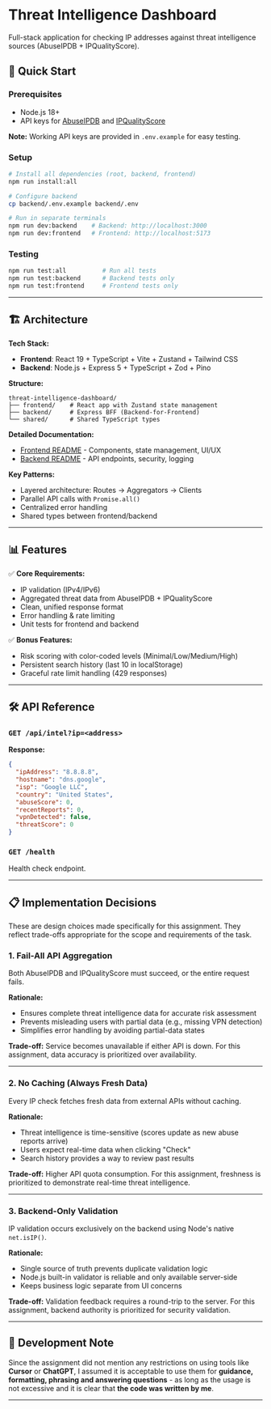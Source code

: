 # Threat Intelligence Dashboard

Full-stack application for checking IP addresses against threat intelligence sources (AbuseIPDB + IPQualityScore).

## 🚀 Quick Start

### Prerequisites

- Node.js 18+
- API keys for [AbuseIPDB](https://www.abuseipdb.com/api.html) and [IPQualityScore](https://www.ipqualityscore.com/)

**Note:** Working API keys are provided in `.env.example` for easy testing.

### Setup

```bash
# Install all dependencies (root, backend, frontend)
npm run install:all

# Configure backend
cp backend/.env.example backend/.env

# Run in separate terminals
npm run dev:backend    # Backend: http://localhost:3000
npm run dev:frontend   # Frontend: http://localhost:5173
```

### Testing

```bash
npm run test:all          # Run all tests
npm run test:backend      # Backend tests only
npm run test:frontend     # Frontend tests only
```

---

## 🏗️ Architecture

**Tech Stack:**

- **Frontend**: React 19 + TypeScript + Vite + Zustand + Tailwind CSS
- **Backend**: Node.js + Express 5 + TypeScript + Zod + Pino

**Structure:**

```
threat-intelligence-dashboard/
├── frontend/    # React app with Zustand state management
├── backend/     # Express BFF (Backend-for-Frontend)
└── shared/      # Shared TypeScript types
```

**Detailed Documentation:**

- [Frontend README](./frontend/README.md) - Components, state management, UI/UX
- [Backend README](./backend/README.md) - API endpoints, security, logging

**Key Patterns:**

- Layered architecture: Routes → Aggregators → Clients
- Parallel API calls with `Promise.all()`
- Centralized error handling
- Shared types between frontend/backend

---

## 📊 Features

✅ **Core Requirements:**

- IP validation (IPv4/IPv6)
- Aggregated threat data from AbuseIPDB + IPQualityScore
- Clean, unified response format
- Error handling & rate limiting
- Unit tests for frontend and backend

✅ **Bonus Features:**

- Risk scoring with color-coded levels (Minimal/Low/Medium/High)
- Persistent search history (last 10 in localStorage)
- Graceful rate limit handling (429 responses)

---

## 🛠️ API Reference

### `GET /api/intel?ip=<address>`

**Response:**

```json
{
  "ipAddress": "8.8.8.8",
  "hostname": "dns.google",
  "isp": "Google LLC",
  "country": "United States",
  "abuseScore": 0,
  "recentReports": 0,
  "vpnDetected": false,
  "threatScore": 0
}
```

### `GET /health`

Health check endpoint.

---

## 📋 Implementation Decisions

These are design choices made specifically for this assignment. They reflect trade-offs appropriate for the scope and requirements of the task.

### 1. Fail-All API Aggregation

Both AbuseIPDB and IPQualityScore must succeed, or the entire request fails.

**Rationale:**

- Ensures complete threat intelligence data for accurate risk assessment
- Prevents misleading users with partial data (e.g., missing VPN detection)
- Simplifies error handling by avoiding partial-data states

**Trade-off:** Service becomes unavailable if either API is down. For this assignment, data accuracy is prioritized over availability.

---

### 2. No Caching (Always Fresh Data)

Every IP check fetches fresh data from external APIs without caching.

**Rationale:**

- Threat intelligence is time-sensitive (scores update as new abuse reports arrive)
- Users expect real-time data when clicking "Check"
- Search history provides a way to review past results

**Trade-off:** Higher API quota consumption. For this assignment, freshness is prioritized to demonstrate real-time threat intelligence.

---

### 3. Backend-Only Validation

IP validation occurs exclusively on the backend using Node's native `net.isIP()`.

**Rationale:**

- Single source of truth prevents duplicate validation logic
- Node.js built-in validator is reliable and only available server-side
- Keeps business logic separate from UI concerns

**Trade-off:** Validation feedback requires a round-trip to the server. For this assignment, backend authority is prioritized for security validation.

---

## 📝 Development Note

Since the assignment did not mention any restrictions on using tools like **Cursor** or **ChatGPT**, I assumed it is acceptable to use them for **guidance, formatting, phrasing and answering questions** - as long as the usage is not excessive and it is clear that **the code was written by me**.

---
